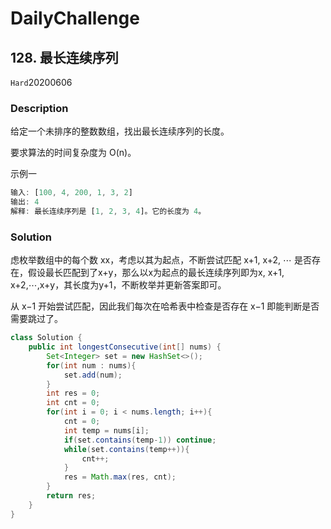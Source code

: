# DailyChallenge

## 128. 最长连续序列

`Hard`20200606

### Description

给定一个未排序的整数数组，找出最长连续序列的长度。

要求算法的时间复杂度为 O(n)。

示例一

```matlab
输入: [100, 4, 200, 1, 3, 2]
输出: 4
解释: 最长连续序列是 [1, 2, 3, 4]。它的长度为 4。
```

### Solution

虑枚举数组中的每个数 xx，考虑以其为起点，不断尝试匹配 x+1, x+2, ⋯ 是否存在，假设最长匹配到了x+y，那么以x为起点的最长连续序列即为x, x+1, x+2,⋯,x+y，其长度为y+1，不断枚举并更新答案即可。

从 x−1 开始尝试匹配，因此我们每次在哈希表中检查是否存在 x−1 即能判断是否需要跳过了。

```java
class Solution {
    public int longestConsecutive(int[] nums) {
        Set<Integer> set = new HashSet<>();
        for(int num : nums){
            set.add(num);
        }
        int res = 0;
        int cnt = 0;
        for(int i = 0; i < nums.length; i++){
            cnt = 0;
            int temp = nums[i];
            if(set.contains(temp-1)) continue;
            while(set.contains(temp++)){
                cnt++;
            }
            res = Math.max(res, cnt);
        }
        return res;
    }
}
```
